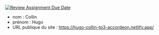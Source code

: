 [![Review Assignment Due Date](https://classroom.github.com/assets/deadline-readme-button-24ddc0f5d75046c5622901739e7c5dd533143b0c8e959d652212380cedb1ea36.svg)](https://classroom.github.com/a/SKyKHAPL)
- nom : Collin
- prénom : Hugo
- URL publique du site : https://hugo-collin-tp3-accordeon.netlify.app/
